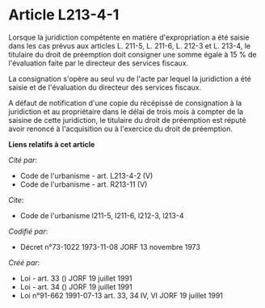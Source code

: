 # Article L213-4-1

Lorsque la juridiction compétente en matière d'expropriation a été saisie dans les cas prévus aux articles L. 211-5, L.
211-6, L. 212-3 et L. 213-4, le titulaire du droit de préemption doit consigner une somme égale à 15  % de l'évaluation faite
par le directeur des services fiscaux. 

La consignation s'opère au seul vu de l'acte par lequel la juridiction a été saisie et de l'évaluation du directeur des
services fiscaux.

A défaut de notification d'une copie du récépissé de consignation à la juridiction et au propriétaire dans le délai de trois
mois à compter de la saisine de cette juridiction, le titulaire du droit de préemption est réputé avoir renoncé à
l'acquisition ou à l'exercice du droit de préemption.

**Liens relatifs à cet article**

_Cité par_:

  - Code de l'urbanisme - art. L213-4-2 (V)
  - Code de l'urbanisme - art. R213-11 (V)

_Cite_:

  - Code de l'urbanisme l211-5, l211-6, l212-3, l213-4

_Codifié par_:

  - Décret n°73-1022 1973-11-08 JORF 13 novembre 1973

_Créé par_:

  - Loi - art. 33 () JORF 19 juillet 1991
  - Loi - art. 34 () JORF 19 juillet 1991
  - Loi n°91-662 1991-07-13 art. 33, 34 IV, VI JORF 19 juillet 1991
